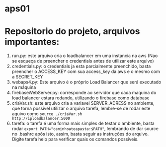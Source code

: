 # aps01
# Repositorio do projeto, arquivos importantes:
1. run.py: este arquivo cria o loadbalancer em uma instancia na aws (Nao se esqueça de preencher o credentials antes de utilizar este arquivo)
2. credentials.py: o credentials ja esta parcialmente preenchido, basta preencher o 
ACCESS_KEY com sua access_key da aws e o mesmo com a SECRET_KEY
3. webaps4.py: Este arquivo é o próprio Load Balancer que será executado na máquina
4. firebaseWebServer.py: corresponde ao servidor que cada maquina do load balancer estara rodando, utilizando o firebase como database
5. criaVar.sh: este arquivo cria a variavel SERVER_ADRESS no ambiente, que torna possivel utilizar o arquivo tarefa, lembre-se de rodar este aquivo como
<code>source ./criaVar.sh http://iploadbalancer:5000</code>
5. tarefa: o tarefa é uma forma mais simples de testar o ambiente, basta rodar <code>export PATH="caminhoateapasta:$PATH"</code>, lembrando de dar source no .bashrc após isto, assim, basta seguir as instruções do arquivo. Digite tarefa help para verificar quais os comandos possíveis.
